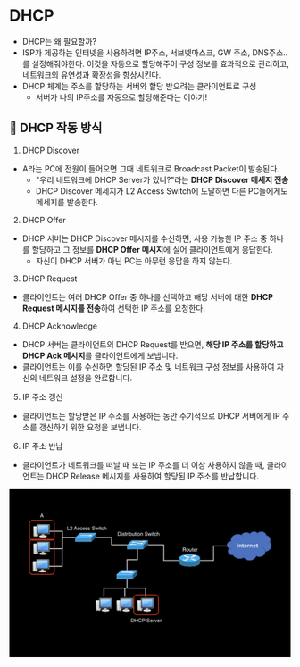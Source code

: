 # DHCP
- DHCP는 왜 필요할까?
- ISP가 제공하는 인터넷을 사용하려면 IP주소, 서브넷마스크, GW 주소, DNS주소.. 를 설정해줘야한다. 이것을 자동으로 할당해주어 구성 정보를 효과적으로 관리하고, 네트워크의 유연성과 확장성을 향상시킨다.
- DHCP 체계는 주소를 할당하는 서버와 할당 받으려는 클라이언트로 구성
    - 서버가 나의 IP주소를 자동으로 할당해준다는 이야기!

## 🍎 DHCP 작동 방식
1. DHCP Discover 
- A라는 PC에 전원이 들어오면 그때 네트워크로 Broadcast Packet이 발송된다.
    - "우리 네트워크에 DHCP Server가 있니?"라는 **DHCP Discover 메세지 전송**
    - DHCP Discover 메세지가 L2 Access Switch에 도달하면 다른 PC들에게도 메세지를 발송한다.
2. DHCP Offer
- DHCP 서버는 DHCP Discover 메시지를 수신하면, 사용 가능한 IP 주소 중 하나를 할당하고 그 정보를 **DHCP Offer 메시지**에 실어 클라이언트에게 응답한다.
    - 자신이 DHCP 서버가 아닌 PC는 아무런 응답을 하지 않는다.
3. DHCP Request
- 클라이언트는 여러 DHCP Offer 중 하나를 선택하고 해당 서버에 대한 **DHCP Request 메시지를 전송**하여 선택한 IP 주소를 요청한다.
4. DHCP Acknowledge
- DHCP 서버는 클라이언트의 DHCP Request를 받으면, **해당 IP 주소를 할당하고 DHCP Ack 메시지**를 클라이언트에게 보냅니다.
- 클라이언트는 이를 수신하면 할당된 IP 주소 및 네트워크 구성 정보를 사용하여 자신의 네트워크 설정을 완료합니다.
5. IP 주소 갱신 
- 클라이언트는 할당받은 IP 주소를 사용하는 동안 주기적으로 DHCP 서버에게 IP 주소를 갱신하기 위한 요청을 보냅니다.
6. IP 주소 반납
- 클라이언트가 네트워크를 떠날 때 또는 IP 주소를 더 이상 사용하지 않을 때, 클라이언트는 DHCP Release 메시지를 사용하여 할당된 IP 주소를 반납합니다.

<img src='./DHCPServer.jpg' width=700>

